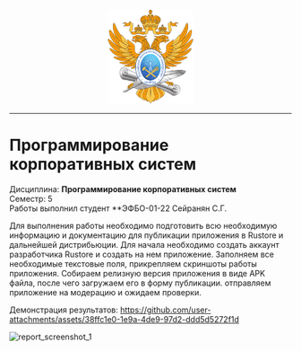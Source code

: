 <p align="center">
  <img src="images/MIREA_Gerb_Colour.svg" alt="Mirea_Gerb" width="30%"/>
</p>

___

# Программирование корпоративных систем
Дисциплина: **Программирование корпоративных систем** <br>
Семестр: 5 <br>
Работы выполнил студент **ЭФБО-01-22 Сейранян С.Г. <br>

Для выполнения работы необходимо подготовить всю необходимую информацию и документацию для публикации приложения в Rustore и дальнейшей дистрибьюции.
Для начала необходимо создать аккаунт разработчика Rustore и создать на нем приложение.
Заполняем все необходимые текстовые поля, прикрепляем скриншоты работы приложения.
Собираем релизную версия приложения в виде APK файла, после чего загружаем его в форму публикации.
отправляем приложение на модерацию и ожидаем проверки.

Демонстрация результатов:
https://github.com/user-attachments/assets/38ffc1e0-1e9a-4de9-97d2-ddd5d5272f1d


![report_screenshot_1](https://github.com/user-attachments/assets/23802621-1033-47a6-acf5-33e471a6aa0d)
